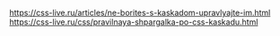 https://css-live.ru/articles/ne-borites-s-kaskadom-upravlyajte-im.html
https://css-live.ru/css/pravilnaya-shpargalka-po-css-kaskadu.html

